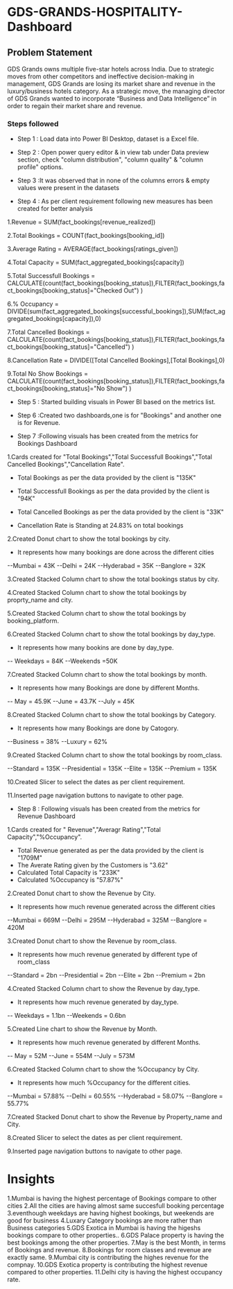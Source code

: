 # GDS-GRANDS-HOSPITALITY-Dashboard

## Problem Statement

GDS Grands owns multiple five-star hotels across India. Due to strategic moves from other 
competitors and ineffective decision-making in management, GDS Grands are 
losing its market share and revenue in the luxury/business hotels category. As a strategic move, the managing director of GDS Grands wanted to 
incorporate “Business and Data Intelligence” in order to regain their market share 
and revenue.

### Steps followed 

- Step 1 : Load data into Power BI Desktop, dataset is a Excel file.

- Step 2 : Open power query editor & in view tab under Data preview section, check "column distribution", "column quality" & "column profile" options.

- Step 3 :It was observed that in none of the columns errors & empty values were present in the datasets

- Step 4 : As per client requirement following new measures has been created for better analysis

1.Revenue = SUM(fact_bookings[revenue_realized])

2.Total Bookings = COUNT(fact_bookings[booking_id])

3.Average Rating = AVERAGE(fact_bookings[ratings_given])

4.Total Capacity = SUM(fact_aggregated_bookings[capacity])

5.Total Successfull Bookings = CALCULATE(count(fact_bookings[booking_status]),FILTER(fact_bookings,fact_bookings[booking_status]="Checked Out")  )

6.% Occupancy = DIVIDE(sum(fact_aggregated_bookings[successful_bookings]),SUM(fact_aggregated_bookings[capacity]),0)

7.Total Cancelled Bookings = CALCULATE(count(fact_bookings[booking_status]),FILTER(fact_bookings,fact_bookings[booking_status]="Cancelled")  )

8.Cancellation Rate = DIVIDE([Total Cancelled Bookings],[Total Bookings],0)

9.Total No Show Bookings = CALCULATE(count(fact_bookings[booking_status]),FILTER(fact_bookings,fact_bookings[booking_status]="No Show")  )

- Step 5 : Started building visuals in Power BI based on the metrics list. 

- Step 6 :Created two dashboards,one is for "Bookings" and another one is for Revenue. 

- Step 7 :Following visuals has been created from the metrics for Bookings Dashboard


1.Cards created for "Total Bookings","Total Successfull Bookings","Total Cancelled Bookings","Cancellation Rate".

* Total Bookings as per the data provided by the client is "135K"

* Total Successfull Bookings as per the data provided by the client is "94K"

* Total Cancelled Bookings as per the data provided by the client is "33K"

* Cancellation Rate is Standing at 24.83% on total bookings

2.Created Donut chart to show the total bookings by city.

* It represents how many bookings are done across the different cities

--Mumbai = 43K
--Delhi = 24K
--Hyderabad = 35K
--Banglore = 32K

3.Created Stacked Column chart to show the total bookings status by city.

4.Created Stacked Column chart to show the total bookings by proprty_name and city.

5.Created Stacked Column chart to show the total bookings by booking_platform.

6.Created Stacked Column chart to show the total bookings by day_type.

* It represents how many bookins are done by day_type.

-- Weekdays = 84K
--Weekends =50K

7.Created Stacked Column chart to show the total bookings by month.

* It represents how many Bookings are done by different Months.

-- May = 45.9K
--June = 43.7K
--July = 45K

8.Created Stacked Column chart to show the total bookings by Category.

* It represents how many Bookings are done by Catogory.

--Business = 38%
--Luxury = 62%

9.Created Stacked Column chart to show the total bookings by room_class.

--Standard = 135K
--Presidential = 135K
--Elite = 135K
--Premium = 135K

10.Created Slicer to select the dates as per client requirement.

11.Inserted page navigation buttons to navigate to other page.

- Step 8 : Following visuals has been created from the metrics for Revenue Dashboard

1.Cards created for " Revenue","Averagr Rating","Total Capacity","%Occupancy".

* Total Revenue generated as per the data provided by the client is "1709M"
* The Averate Rating given by the Customers is "3.62"
*  Calculated Total Capacity is "233K"
* Calculated %Occupancy is "57.87%"

2.Created Donut chart to show the Revenue by City.
 
* It represents how much revenue generated across the different cities

--Mumbai = 669M
--Delhi = 295M
--Hyderabad = 325M
--Banglore = 420M

3.Created Donut chart to show the Revenue by room_class.

* It represents how much revenue generated by different type of room_class 

--Standard = 2bn
--Presidential = 2bn
--Elite = 2bn
--Premium = 2bn

4.Created Stacked Column chart to show the Revenue by day_type.

* It represents how much revenue generated by day_type.

-- Weekdays = 1.1bn
--Weekends = 0.6bn

5.Created Line chart to show the Revenue by Month.

* It represents how much revenue generated by different Months.

-- May = 52M
--June = 554M
--July = 573M

6.Created Stacked Column chart to show the %Occupancy by City.

* It represents how much %Occupancy for the different cities.

--Mumbai = 57.88%
--Delhi = 60.55%
--Hyderabad = 58.07%
--Banglore = 55.77%

7.Created Stacked Donut chart to show the Revenue by Property_name and City.

8.Created Slicer to select the dates as per client requirement.

9.Inserted page navigation buttons to navigate to other page.


# Insights

1.Mumbai is having the highest percentage of Bookings compare to other cities
2.All the cities are having almost same succesfull booking percentage
3.eventhough weekdays are having highest bookings, but weekends are good for business
4.Luxary Category bookings are more rather than Business categories
5.GDS Exotica in Mumbai is having the higeshs bookings compare to other properties..
6.GDS Palace property is having the best bookings among the other properties.
7.May is the best Month, in terms of Bookings and revenue.
8.Bookings for room classes and revenue are exactly same.
9.Mumbai city is contributing the highes revenue for the compnay.
10.GDS Exotica property is contributing the highest revenue compared to other properties.
11.Delhi city is having the highest occupancy rate.

